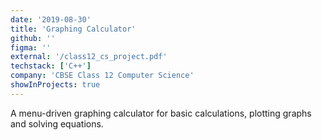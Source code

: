 ```yaml
---
date: '2019-08-30'
title: 'Graphing Calculator'
github: ''
figma: ''
external: '/class12_cs_project.pdf'
techstack: ['C++']
company: 'CBSE Class 12 Computer Science'
showInProjects: true
---
```


A menu-driven graphing calculator for basic calculations, plotting graphs and solving equations.
